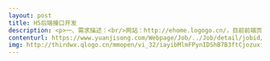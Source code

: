 ```yaml
---                
layout: post       
title: H5后端接口开发           
description: <p>一、需求描述：<br/>网站：http://ehome.logogo.cn/，目前前端页面已经完成，需要后端提供接口完成页面开发，语言不限。<br/> <br/>二、合作方式：<br/>项目制，远程开发，时间越快越好，费用5000。</p>     
contenturl: https://www.yuanjisong.com/Webpage/Job/../Job/detail/jobid/101480      
img: http://thirdwx.qlogo.cn/mmopen/vi_32/iayibMlmFPynIDShB7B3ftCjozuxfibMVGQc5VEVVPOBpnFQvgm20Nep8JSj6rxiara13zr5OAUialLtic8hytSMzgwA/132             
---                 
```

